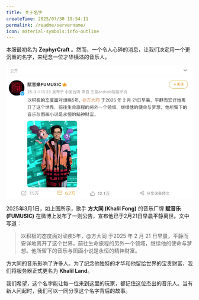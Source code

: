 ```yaml
---
title: 关于名字
createTime: 2025/07/30 19:54:11
permalink: /readme/servername/
icon: material-symbols:info-outline
---
```


本服最初名为 **ZephyrCraft** 。然而，一个令人心碎的消息，让我们决定用一个更沉重的名字，来纪念一位才华横溢的音乐人。

![赋音乐 (FUMUSIC)在微博发布的公告](/FUMUSIC_weibo.png)

2025年3月1日，如上图所示，歌手 **方大同 (Khalil Fong)** 的音乐厂牌 **赋音乐 (FUMUSIC)** 在微博上发布了一则公告，宣布他已于2月21日早晨平静离世。文中写道：

> 以积极的态度面对顽疾5年，@方大同 于2025 年 2 月 21 日早晨，平静而安详地离开了这个世界，前往生命旅程的另外一个领域，继续他的使命与梦想。他所留下的音乐与图画小说是永恒的精神财富。

方大同的音乐影响了许多人。为了纪念他独特的才华和他留给世界的宝贵财富，我们将服务器正式更名为 **Khalil Land**。

我们希望，这个名字能让每一位来到这里的玩家，都记住这位杰出的音乐人。当有新人问起时，我们可以一同分享这个名字背后的故事。
